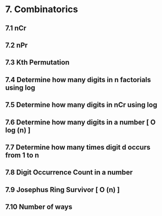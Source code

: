 # 7. Combinatorics


## 7.1 nCr

## 7.2 nPr

## 7.3 Kth Permutation

## 7.4 Determine how many digits in n factorials using log

## 7.5 Determine how many digits in nCr using log

## 7.6 Determine how many digits in a number [ O log (n) ]

## 7.7 Determine how many times digit d occurs from 1 to n

## 7.8 Digit Occurrence Count in a number

## 7.9 Josephus Ring Survivor [ O (n) ]

## 7.10 Number of ways 
